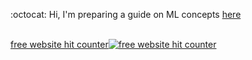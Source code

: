 :octocat:  Hi,  I'm preparing a guide on ML concepts [here](https://github.com/fatemehsrz/ML_Concepts) 

<div id="sfc3cu12d383pbqbshrxejpdbucmstmqxzj"></div>
<script type="text/javascript" src="https://counter6.optistats.ovh/private/counter.js?c=3cu12d383pbqbshrxejpdbucmstmqxzj&down=async" async></script>
<br><a href="https://www.freecounterstat.com">free website hit counter</a><noscript><a href="https://www.freecounterstat.com" title="free website hit counter"><img src="https://counter6.optistats.ovh/private/freecounterstat.php?c=3cu12d383pbqbshrxejpdbucmstmqxzj" border="0" title="free website hit counter" alt="free website hit counter"></a></noscript>





